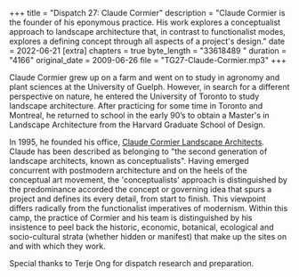 +++
title = "Dispatch 27: Claude Cormier"
description = "Claude Cormier is the founder of his eponymous practice. His work explores a conceptualist approach to landscape architecture that, in contrast to functionalist modes, explores a defining concept through all aspects of a project's design."
date = 2022-06-21
[extra]
chapters = true
byte_length = "33618489 "
duration = "4166"
original_date = 2009-06-26
file = "TG27-Claude-Cormier.mp3"
+++

Claude Cormier grew up on a farm and went on to study in agronomy and plant sciences at the University of Guelph. However, in search for a different perspective on nature, he entered the University of Toronto to study landscape architecture. After practicing for some time in Toronto and Montreal, he returned to school in the early 90’s to obtain a Master's in Landscape Architecture from the Harvard Graduate School of Design.

In 1995, he founded his office, [Claude Cormier Landscape Architects](https://www.claudecormier.com/). Claude has been described as belonging to "the second generation of landscape architects, known as conceptualists". Having emerged concurrent with postmodern architecture and on the heels of the conceptual art movement, the 'conceptualists' approach is distinguished by the predominance accorded the concept or governing idea that spurs a project and defines its every detail, from start to finish. This viewpoint differs radically from the functionalist imperatives of modernism. Within this camp, the practice of Cormier and his team is distinguished by his insistence to peel back the historic, economic, botanical, ecological and socio-cultural strata (whether hidden or manifest) that make up the sites on and with which they work.

Special thanks to Terje Ong for dispatch research and preparation.